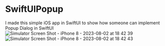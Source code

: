 # SwiftUIPopup
I made this simple iOS app in SwiftUI to show how someone can implement Popup Dialog in SwiftUI
![Simulator Screen Shot - iPhone 8 - 2023-08-02 at 18 42 39](https://github.com/angelosstaboulis/SwiftUIPopup/assets/79055304/b224d649-5277-4194-b517-4b4d6f35f779)
![Simulator Screen Shot - iPhone 8 - 2023-08-02 at 18 42 43](https://github.com/angelosstaboulis/SwiftUIPopup/assets/79055304/7882cc29-dc2d-4cad-8089-dee9e975bdd3)
